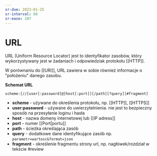 ```yaml
---
sr-due: 2023-01-25
sr-interval: 60
sr-ease: 287
---
```


# URL
URL (Uniform Resource Locator)  jest to identyfikator zasobów, który wykorzystywany jest w żadaniach i odpowiedziak protokołu [[HTTP]]. 

W porównaniu do [[URI]], URL zawiera w sobie również informacje o "położeniu" danego zasobu.

**Schemat URL**
```
scheme:[//[user[:password]@]host[:port]][/path][?query][#fragment]
```

- **scheme** - używane do określenia protokołu, np. [[HTTP]], [[HTTPS]]
- **user:password** - używane do uwierzytelnienia. nie jest to bezpieczny sposób na przesyłanie loginu i hasła
- **host** - nazwa domeny internetowej lub [[IP adress]]
- **port** - numer [[Port|portu]]
- **path** - ścieżka określająca zasób
- **query** - dodatkowe dane identyfikujące zasób np. `parametr=wartosc&format=json`
- **fragment** - określenie fragmentu strony url, np. nagłówek/rozdział w tekście
#review